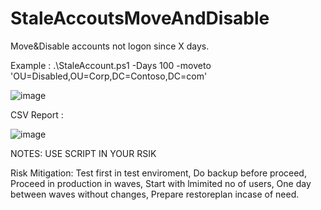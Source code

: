 # StaleAccoutsMoveAndDisable
Move&amp;Disable accounts not logon since X days.

Example : .\StaleAccount.ps1  -Days 100 -moveto 'OU=Disabled,OU=Corp,DC=Contoso,DC=com'

![image](https://github.com/PSGuy-x64/StaleAccoutsMoveAndDisable/assets/130890375/ece492d5-922b-4f57-9dda-91713161e18c)

CSV Report :

![image](https://github.com/PSGuy-x64/StaleAccoutsMoveAndDisable/assets/130890375/2c2e1d6c-2a64-41cd-a83b-61558f7388ef)

NOTES: 
USE SCRIPT IN YOUR RSIK

Risk Mitigation:
Test first in test enviroment,
Do backup before proceed,
Proceed in production in waves,
Start with lmimited no of users,
One day between waves without changes,
Prepare restoreplan incase of need.
